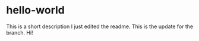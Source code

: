 # hello-world
This is a short description
I just edited the readme.
This is the update for the branch.  Hi!
